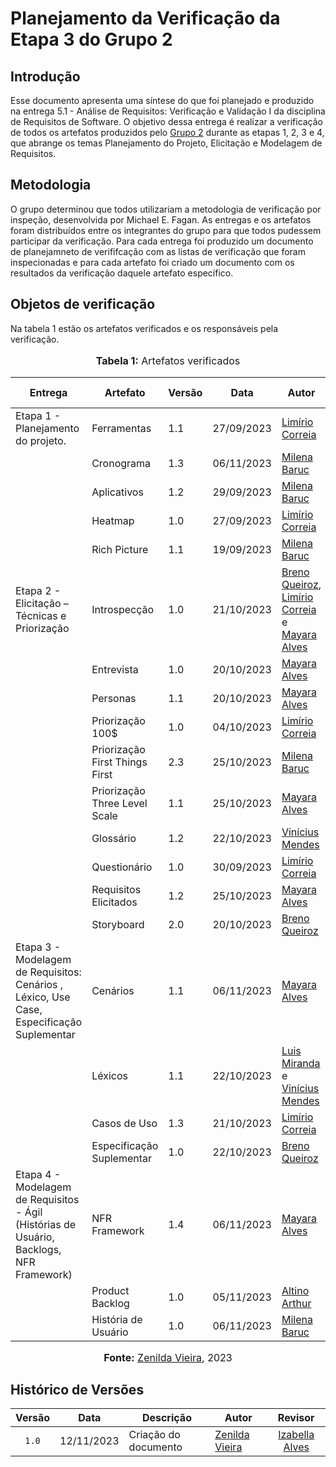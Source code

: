 # Planejamento da Verificação da Etapa 3 do Grupo 2

## Introdução

Esse documento apresenta uma síntese do que foi planejado e produzido na entrega 5.1 - Análise de Requisitos: Verificação e Validação I da disciplina de Requisitos de Software. O objetivo dessa entrega é realizar a verificação de todos os artefatos produzidos pelo [Grupo 2](https://requisitos-de-software.github.io/2023.2-Carteira_Digital_de_Transito/) durante as etapas 1, 2, 3 e 4, que abrange os temas Planejamento do Projeto, Elicitação e Modelagem de Requisitos.

## Metodologia

O grupo determinou que todos utilizariam a metodologia de verificação por inspeção, desenvolvida por Michael E. Fagan. As entregas e os artefatos foram distribuídos entre os integrantes do grupo para que todos pudessem participar da verificação. Para cada entrega foi produzido um documento de planejamneto de verififcação com as listas de verificação que foram inspecionadas e para cada artefato foi criado um documento com os resultados da verificação daquele artefato específico.

## Objetos de verificação

Na tabela 1 estão os artefatos verificados e os responsáveis pela verificação.

<div align="center">
<font size="3"><p style="text-align: center"><b>Tabela 1:</b> Artefatos verificados</p></font>

<table>
  <thead>
    <tr>
      <th>Entrega</th>
      <th>Artefato</th>
      <th>Versão</th>
      <th>Data</th>
      <th>Autor</th>
      <th>Verificado por</th>
    </tr>
  </thead>
  <tbody>
    <tr>
      <td>Etapa 1 - Planejamento do projeto.</td>
      <td>Ferramentas</td>
      <td>1.1</td>
      <td>27/09/2023</td>
      <td><a href="https://github.com/LimirioGuimaraes">Limírio Correia</a></td>
      <td><a href="https://github.com/GZaranza">Gabriel Zaranza</a></td>
    </tr>
    <tr>
      <td></td>
      <td>Cronograma</td>
      <td>1.3</td>
      <td>06/11/2023</td>
      <td><a href="https://github.com/MilenaBaruc">Milena Baruc</a></td>
      <td><a href="https://github.com/GZaranza">Gabriel Zaranza</a></td>
    </tr>
    <tr>
      <td></td>
      <td>Aplicativos</td>
      <td>1.2</td>
      <td>29/09/2023</td>
      <td><a href="https://github.com/MilenaBaruc">Milena Baruc</a></td>
      <td><a href="https://github.com/GZaranza">Gabriel Zaranza</a></td>
    </tr>
    <tr>
      <td></td>
      <td>Heatmap</td>
      <td>1.0</td>
      <td>27/09/2023</td>
      <td><a href="https://github.com/LimirioGuimaraes">Limírio Correia</a></td>
      <td><a href="https://github.com/GZaranza">Gabriel Zaranza</a></td>
    </tr>
    <tr>
      <td></td>
      <td>Rich Picture</td>
      <td>1.1</td>
      <td>19/09/2023</td>
      <td><a href="https://github.com/MilenaBaruc">Milena Baruc</a></td>
      <td><a href="https://github.com/GZaranza">Gabriel Zaranza</a></td>
    </tr>
    <tr>
      <td>Etapa 2 - Elicitação – Técnicas e Priorização</td>
      <td>Introspecção</td>
      <td>1.0</td>
      <td>21/10/2023</td>
      <td><a href="https://github.com/brenob6">Breno Queiroz</a>, <br> <a href="https://github.com/LimirioGuimaraes">Limírio Correia</a> e <br> <a href="https://github.com/Mayara-tech">Mayara Alves</a></td>
      <td><a href="https://github.com/Lucas13032003">Lucas Victor</a></td>
    </tr>
    <tr>
        <td></td>
        <td>Entrevista</td>
        <td>1.0</td>
        <td>20/10/2023</td>
        <td><a href="https://github.com/Mayara-tech">Mayara Alves</a></td>
        <td><a href="https://github.com/Lucas13032003">Lucas Victor</a></td>
    </tr>
    <tr>
        <td></td>
        <td>Personas</td>
        <td>1.1</td>
        <td>20/10/2023</td>
        <td><a href="https://github.com/Mayara-tech">Mayara Alves</a></td>
        <td><a href="https://github.com/Lucas13032003">Lucas Victor</a></td>
    </tr>
    <tr>
        <td></td>
        <td>Priorização 100$</td>
        <td>1.0</td>
        <td>04/10/2023</td>
        <td><a href="https://github.com/LimirioGuimaraes">Limírio Correia</a></td>
        <td><a href="https://github.com/lucassouzs">Lucas Ribeiro</a></td>
    </tr>
    <tr>
    <td></td>
        <td>Priorização First Things First</td>
        <td>2.3</td>
        <td>25/10/2023</td>
        <td><a href="https://github.com/MilenaBaruc">Milena Baruc</a></td>
        <td><a href="https://github.com/lucassouzs">Lucas Ribeiro</a></td>
    </tr>
    <tr>
        <td></td>
        <td>Priorização Three Level Scale</td>
        <td>1.1</td>
        <td>25/10/2023</td>
        <td><a href="https://github.com/Mayara-tech">Mayara Alves</a></td>
        <td><a href="https://github.com/lucassouzs">Lucas Ribeiro</a></td>
    </tr>
    <tr>
        <td></td>
        <td>Glossário</td>
        <td>1.2</td>
        <td>22/10/2023</td>
        <td><a href="https://github.com/yabamiah">Vinícius Mendes</a></td>
        <td><a href="https://github.com/lucassouzs">Lucas Ribeiro</a></td>
    </tr>
    <tr>
        <td></td>
        <td>Questionário</td>
        <td>1.0</td>
        <td>30/09/2023</td>
        <td><a href="https://github.com/LimirioGuimaraes">Limírio Correia</a></td>
        <td><a href="https://github.com/lucassouzs">Lucas Ribeiro</a></td>
    </tr>
    <tr>
        <td></td>
        <td>Requisitos Elicitados</td>
        <td>1.2</td>
        <td>25/10/2023</td>
        <td><a href="https://github.com/Mayara-tech">Mayara Alves</a></td>
        <td><a href="https://github.com/lucassouzs">Lucas Ribeiro</a></td>
    </tr>
    <tr>
        <td></td>
        <td>Storyboard</td>
        <td>2.0</td>
        <td>20/10/2023</td>
        <td><a href="https://github.com/brenob6">Breno Queiroz</a></td>
        <td><a href="https://github.com/lucassouzs">Lucas Ribeiro</a></td>
    </tr>
    <tr>
        <td>Etapa 3 - Modelagem de Requisitos: Cenários , Léxico, Use Case, Especificação Suplementar</td>
        <td>Cenários</td>
        <td>1.1</td>
        <td>06/11/2023</td>
        <td><a href="https://github.com/Mayara-tech">Mayara Alves</a></td>
        <td><a href="https://github.com/zenildavieira">Zenilda Vieira</a></td>
    </tr>
    <tr>
        <td></td>
        <td>Léxicos</td>
        <td>1.1</td>
        <td>22/10/2023</td>
        <td><a href="https://github.com/LuisMiranda10">Luis Miranda</a> e  <br> <a href="https://github.com/yabamiah">Vinícius Mendes</a></td>
        <td><a href="https://github.com/zenildavieira">Zenilda Vieira</a></td>
    </tr>
    <tr>
        <td></td>
        <td>Casos de Uso</td>
        <td>1.3</td>
        <td>21/10/2023</td>
        <td><a href="https://github.com/LimirioGuimaraes">Limírio Correia</a></td>
        <td><a href="https://github.com/izabellaalves">Izabella Alves</a></td>
    </tr>
    <tr>
        <td></td>
        <td>Especificação Suplementar</td>
        <td>1.0</td>
        <td>22/10/2023</td>
        <td><a href="https://github.com/brenob6">Breno Queiroz</a></td>
        <td><a href="https://github.com/izabellaalves">Izabella Alves</a></td>
    </tr>
    <tr>
        <td>Etapa 4 - Modelagem de Requisitos - Ágil (Histórias de Usuário, Backlogs, NFR Framework)</td>
        <td>NFR Framework</td>
        <td>1.4</td>
        <td>06/11/2023</td>
        <td><a href="https://github.com/Mayara-tech">Mayara Alves</a></td>
        <td><a href="https://github.com/gabrielrosa09">Gabriel Rosa</a></td>
    </tr>
    <tr>
      <td></td>
      <td>Product Backlog</td>
      <td>1.0</td>
      <td>05/11/2023</td>
      <td><a href="https://github.com/arthurrochamoreira">Altino Arthur</a></td>
      <td><a href="https://github.com/gabrielrosa09">Gabriel Rosa</a></td>
    </tr>
    <tr>
      <td></td>
      <td>História de Usuário</td>
      <td>1.0</td>
      <td>06/11/2023</td>
      <td><a href="https://github.com/MilenaBaruc">Milena Baruc</a></td>
      <td><a href="https://github.com/gabrielrosa09">Gabriel Rosa</a></td>
    </tr>
  </tbody>
</table>

</body>
</html>


<font size="3"><p style="text-align: center"><b>Fonte:</b> <a href="https://github.com/zenildavieira">Zenilda Vieira</a>, 2023</p></font>
</div>

## Histórico de Versões

| Versão | Data   | Descrição     | Autor     |  Revisor        |
| :----: | ------ | ------------- | --------- | :-------------: |
| `1.0`  | 12/11/2023 | Criação do documento  | [Zenilda Vieira](https://github.com/zenildavieira) | [Izabella Alves](https://github.com/izabellaalves) |